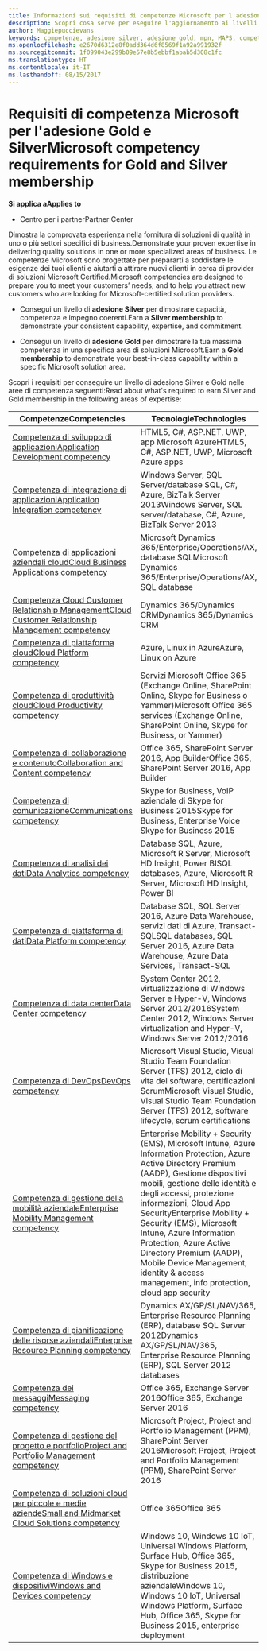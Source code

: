 ```yaml
---
title: Informazioni sui requisiti di competenze Microsoft per l'adesione Gold e Silver | Centro per i partner
description: Scopri cosa serve per eseguire l'aggiornamento ai livelli di adesione Gold e Silver.
author: Maggiepuccievans
keywords: competenze, adesione silver, adesione gold, mpn, MAPS, competenza, Microsoft Partner Network, adesione alla rete
ms.openlocfilehash: e2670d6312e8f0add364d6f8569f1a92a991932f
ms.sourcegitcommit: 1f099043e299b09e57e8b5ebbf1abab5d308c1fc
ms.translationtype: HT
ms.contentlocale: it-IT
ms.lasthandoff: 08/15/2017
---
```

# <a name="microsoft-competency-requirements-for-gold-and-silver-membership"></a><span data-ttu-id="74368-104">Requisiti di competenza Microsoft per l'adesione Gold e Silver</span><span class="sxs-lookup"><span data-stu-id="74368-104">Microsoft competency requirements for Gold and Silver membership</span></span>

**<span data-ttu-id="74368-105">Si applica a</span><span class="sxs-lookup"><span data-stu-id="74368-105">Applies to</span></span>**

-  <span data-ttu-id="74368-106">Centro per i partner</span><span class="sxs-lookup"><span data-stu-id="74368-106">Partner Center</span></span>

<span data-ttu-id="74368-107">Dimostra la comprovata esperienza nella fornitura di soluzioni di qualità in uno o più settori specifici di business.</span><span class="sxs-lookup"><span data-stu-id="74368-107">Demonstrate your proven expertise in delivering quality solutions in one or more specialized areas of business.</span></span> <span data-ttu-id="74368-108">Le competenze Microsoft sono progettate per prepararti a soddisfare le esigenze dei tuoi clienti e aiutarti a attirare nuovi clienti in cerca di provider di soluzioni Microsoft Certified.</span><span class="sxs-lookup"><span data-stu-id="74368-108">Microsoft competencies are designed to prepare you to meet your customers’ needs, and to help you attract new customers who are looking for Microsoft-certified solution providers.</span></span>

- <span data-ttu-id="74368-109">Consegui un livello di **adesione Silver** per dimostrare capacità, competenza e impegno coerenti.</span><span class="sxs-lookup"><span data-stu-id="74368-109">Earn a **Silver membership** to demonstrate your consistent capability, expertise, and commitment.</span></span>

- <span data-ttu-id="74368-110">Consegui un livello di **adesione Gold** per dimostrare la tua massima competenza in una specifica area di soluzioni Microsoft.</span><span class="sxs-lookup"><span data-stu-id="74368-110">Earn a **Gold membership** to demonstrate your best-in-class capability within a specific Microsoft solution area.</span></span>

<span data-ttu-id="74368-111">Scopri i requisiti per conseguire un livello di adesione Silver e Gold nelle aree di competenza seguenti:</span><span class="sxs-lookup"><span data-stu-id="74368-111">Read about what's required to earn Silver and Gold membership in the following areas of expertise:</span></span>


| <span data-ttu-id="74368-112">Competenze</span><span class="sxs-lookup"><span data-stu-id="74368-112">Competencies</span></span>  | <span data-ttu-id="74368-113">Tecnologie</span><span class="sxs-lookup"><span data-stu-id="74368-113">Technologies</span></span> |
|   ------------------   |   -------   |
| [<span data-ttu-id="74368-114">Competenza di sviluppo di applicazioni</span><span class="sxs-lookup"><span data-stu-id="74368-114">Application Development competency</span></span>](competency-application-development.md) | <span data-ttu-id="74368-115">HTML5, C#, ASP.NET, UWP, app Microsoft Azure</span><span class="sxs-lookup"><span data-stu-id="74368-115">HTML5, C#, ASP.NET, UWP, Microsoft Azure apps</span></span> |
| [<span data-ttu-id="74368-116">Competenza di integrazione di applicazioni</span><span class="sxs-lookup"><span data-stu-id="74368-116">Application Integration competency</span></span>](competency-application-integration.md) | <span data-ttu-id="74368-117">Windows Server, SQL Server/database SQL, C#, Azure, BizTalk Server 2013</span><span class="sxs-lookup"><span data-stu-id="74368-117">Windows Server, SQL server/database, C#, Azure, BizTalk Server 2013</span></span>|
| [<span data-ttu-id="74368-118">Competenza di applicazioni aziendali cloud</span><span class="sxs-lookup"><span data-stu-id="74368-118">Cloud Business Applications competency</span></span>](competency-cloud-business-applications.md)| <span data-ttu-id="74368-119">Microsoft Dynamics 365/Enterprise/Operations/AX, database SQL</span><span class="sxs-lookup"><span data-stu-id="74368-119">Microsoft Dynamics 365/Enterprise/Operations/AX, SQL database</span></span> |
| [<span data-ttu-id="74368-120">Competenza Cloud Customer Relationship Management</span><span class="sxs-lookup"><span data-stu-id="74368-120">Cloud Customer Relationship Management competency</span></span>](competency-cloud-customer-relationship-management.md)| <span data-ttu-id="74368-121">Dynamics 365/Dynamics CRM</span><span class="sxs-lookup"><span data-stu-id="74368-121">Dynamics 365/Dynamics CRM</span></span> |
| [<span data-ttu-id="74368-122">Competenza di piattaforma cloud</span><span class="sxs-lookup"><span data-stu-id="74368-122">Cloud Platform competency</span></span>](competency-cloud-platform.md)| <span data-ttu-id="74368-123">Azure, Linux in Azure</span><span class="sxs-lookup"><span data-stu-id="74368-123">Azure, Linux on Azure</span></span> |
| [<span data-ttu-id="74368-124">Competenza di produttività cloud</span><span class="sxs-lookup"><span data-stu-id="74368-124">Cloud Productivity competency</span></span>](competency-cloud-productivity.md)| <span data-ttu-id="74368-125">Servizi Microsoft Office 365 (Exchange Online, SharePoint Online, Skype for Business o Yammer)</span><span class="sxs-lookup"><span data-stu-id="74368-125">Microsoft Office 365 services (Exchange Online, SharePoint Online, Skype for Business, or Yammer)</span></span>|
| [<span data-ttu-id="74368-126">Competenza di collaborazione e contenuto</span><span class="sxs-lookup"><span data-stu-id="74368-126">Collaboration and Content competency</span></span>](competency-collaboration-and-content.md)| <span data-ttu-id="74368-127">Office 365, SharePoint Server 2016, App Builder</span><span class="sxs-lookup"><span data-stu-id="74368-127">Office 365, SharePoint Server 2016, App Builder</span></span> |
| [<span data-ttu-id="74368-128">Competenza di comunicazione</span><span class="sxs-lookup"><span data-stu-id="74368-128">Communications competency</span></span>](competency-communications.md)| <span data-ttu-id="74368-129">Skype for Business, VoIP aziendale di Skype for Business 2015</span><span class="sxs-lookup"><span data-stu-id="74368-129">Skype for Business, Enterprise Voice Skype for Business 2015</span></span> |
| [<span data-ttu-id="74368-130">Competenza di analisi dei dati</span><span class="sxs-lookup"><span data-stu-id="74368-130">Data Analytics competency</span></span>](competency-data-analytics.md)| <span data-ttu-id="74368-131">Database SQL, Azure, Microsoft R Server, Microsoft HD Insight, Power BI</span><span class="sxs-lookup"><span data-stu-id="74368-131">SQL databases, Azure, Microsoft R Server, Microsoft HD Insight, Power BI</span></span> |
| [<span data-ttu-id="74368-132">Competenza di piattaforma di dati</span><span class="sxs-lookup"><span data-stu-id="74368-132">Data Platform competency</span></span>](competency-data-platform.md)| <span data-ttu-id="74368-133">Database SQL, SQL Server 2016, Azure Data Warehouse, servizi dati di Azure, Transact-SQL</span><span class="sxs-lookup"><span data-stu-id="74368-133">SQL databases, SQL Server 2016, Azure Data Warehouse, Azure Data Services, Transact-SQL</span></span> |
| [<span data-ttu-id="74368-134">Competenza di data center</span><span class="sxs-lookup"><span data-stu-id="74368-134">Data Center competency</span></span>](competency-datacenter.md)| <span data-ttu-id="74368-135">System Center 2012, virtualizzazione di Windows Server e Hyper-V, Windows Server 2012/2016</span><span class="sxs-lookup"><span data-stu-id="74368-135">System Center 2012, Windows Server virtualization and Hyper-V, Windows Server 2012/2016</span></span> |
| [<span data-ttu-id="74368-136">Competenza di DevOps</span><span class="sxs-lookup"><span data-stu-id="74368-136">DevOps competency</span></span>](competency-devops.md)| <span data-ttu-id="74368-137">Microsoft Visual Studio, Visual Studio Team Foundation Server (TFS) 2012, ciclo di vita del software, certificazioni Scrum</span><span class="sxs-lookup"><span data-stu-id="74368-137">Microsoft Visual Studio, Visual Studio Team Foundation Server (TFS) 2012, software lifecycle, scrum certifications</span></span> |
| [<span data-ttu-id="74368-138">Competenza di gestione della mobilità aziendale</span><span class="sxs-lookup"><span data-stu-id="74368-138">Enterprise Mobility Management competency</span></span>](competency-enterprise-mobility-management.md)| <span data-ttu-id="74368-139">Enterprise Mobility + Security (EMS), Microsoft Intune, Azure Information Protection, Azure Active Directory Premium (AADP), Gestione dispositivi mobili, gestione delle identità e degli accessi, protezione informazioni, Cloud App Security</span><span class="sxs-lookup"><span data-stu-id="74368-139">Enterprise Mobility + Security (EMS), Microsoft Intune, Azure Information Protection, Azure Active Directory Premium (AADP), Mobile Device Management, identity & access management, info protection, cloud app security</span></span> |
| [<span data-ttu-id="74368-140">Competenza di pianificazione delle risorse aziendali</span><span class="sxs-lookup"><span data-stu-id="74368-140">Enterprise Resource Planning competency</span></span>](competency-enterprise-resource-planning.md)| <span data-ttu-id="74368-141">Dynamics AX/GP/SL/NAV/365, Enterprise Resource Planning (ERP), database SQL Server 2012</span><span class="sxs-lookup"><span data-stu-id="74368-141">Dynamics AX/GP/SL/NAV/365, Enterprise Resource Planning (ERP), SQL Server 2012 databases</span></span>  |
| [<span data-ttu-id="74368-142">Competenza dei messaggi</span><span class="sxs-lookup"><span data-stu-id="74368-142">Messaging competency</span></span>](competency-messaging.md)| <span data-ttu-id="74368-143">Office 365, Exchange Server 2016</span><span class="sxs-lookup"><span data-stu-id="74368-143">Office 365, Exchange Server 2016</span></span> |
| [<span data-ttu-id="74368-144">Competenza di gestione del progetto e portfolio</span><span class="sxs-lookup"><span data-stu-id="74368-144">Project and Portfolio Management competency</span></span>](competency-project-and-portfolio-management.md)| <span data-ttu-id="74368-145">Microsoft Project, Project and Portfolio Management (PPM), SharePoint Server 2016</span><span class="sxs-lookup"><span data-stu-id="74368-145">Microsoft Project, Project and Portfolio Management (PPM), SharePoint Server 2016</span></span>|
| [<span data-ttu-id="74368-146">Competenza di soluzioni cloud per piccole e medie aziende</span><span class="sxs-lookup"><span data-stu-id="74368-146">Small and Midmarket Cloud Solutions competency</span></span>](competency-small-and-midmarket-cloud-solutions.md)| <span data-ttu-id="74368-147">Office 365</span><span class="sxs-lookup"><span data-stu-id="74368-147">Office 365</span></span> |
| [<span data-ttu-id="74368-148">Competenza di Windows e dispositivi</span><span class="sxs-lookup"><span data-stu-id="74368-148">Windows and Devices competency</span></span>](competency-windows-and-devices.md)| <span data-ttu-id="74368-149">Windows 10, Windows 10 IoT, Universal Windows Platform, Surface Hub, Office 365, Skype for Business 2015, distribuzione aziendale</span><span class="sxs-lookup"><span data-stu-id="74368-149">Windows 10, Windows 10 IoT, Universal Windows Platform, Surface Hub, Office 365, Skype for Business 2015, enterprise deployment</span></span> |